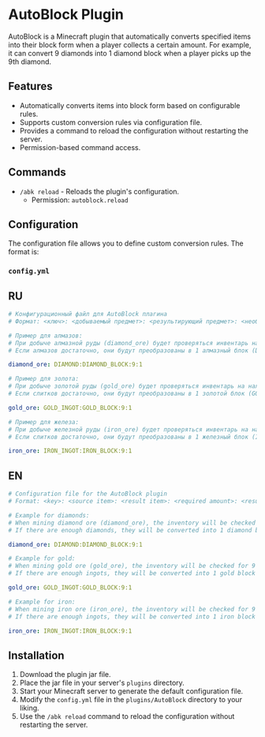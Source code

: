 # AutoBlock Plugin

AutoBlock is a Minecraft plugin that automatically converts specified items into their block form when a player collects a certain amount. For example, it can convert 9 diamonds into 1 diamond block when a player picks up the 9th diamond.

## Features

- Automatically converts items into block form based on configurable rules.
- Supports custom conversion rules via configuration file.
- Provides a command to reload the configuration without restarting the server.
- Permission-based command access.

## Commands

- `/abk reload` - Reloads the plugin's configuration.
    - Permission: `autoblock.reload`

## Configuration

The configuration file allows you to define custom conversion rules. The format is:

### `config.yml`
## RU
```yaml
# Конфигурационный файл для AutoBlock плагина
# Формат: <ключ>: <добываемый предмет>: <результирующий предмет>: <необходимое количество>: <количество результата>

# Пример для алмазов:
# При добыче алмазной руды (diamond_ore) будет проверяться инвентарь на наличие 9 алмазов (DIAMOND).
# Если алмазов достаточно, они будут преобразованы в 1 алмазный блок (DIAMOND_BLOCK).

diamond_ore: DIAMOND:DIAMOND_BLOCK:9:1

# Пример для золота:
# При добыче золотой руды (gold_ore) будет проверяться инвентарь на наличие 9 золотых слитков (GOLD_INGOT).
# Если слитков достаточно, они будут преобразованы в 1 золотой блок (GOLD_BLOCK).

gold_ore: GOLD_INGOT:GOLD_BLOCK:9:1

# Пример для железа:
# При добыче железной руды (iron_ore) будет проверяться инвентарь на наличие 9 железных слитков (IRON_INGOT).
# Если слитков достаточно, они будут преобразованы в 1 железный блок (IRON_BLOCK).

iron_ore: IRON_INGOT:IRON_BLOCK:9:1
```
## EN
```yaml
# Configuration file for the AutoBlock plugin
# Format: <key>: <source item>: <result item>: <required amount>: <result amount>

# Example for diamonds:
# When mining diamond ore (diamond_ore), the inventory will be checked for 9 diamonds (DIAMOND).
# If there are enough diamonds, they will be converted into 1 diamond block (DIAMOND_BLOCK).

diamond_ore: DIAMOND:DIAMOND_BLOCK:9:1

# Example for gold:
# When mining gold ore (gold_ore), the inventory will be checked for 9 gold ingots (GOLD_INGOT).
# If there are enough ingots, they will be converted into 1 gold block (GOLD_BLOCK).

gold_ore: GOLD_INGOT:GOLD_BLOCK:9:1

# Example for iron:
# When mining iron ore (iron_ore), the inventory will be checked for 9 iron ingots (IRON_INGOT).
# If there are enough ingots, they will be converted into 1 iron block (IRON_BLOCK).

iron_ore: IRON_INGOT:IRON_BLOCK:9:1

```

## Installation

1. Download the plugin jar file.
2. Place the jar file in your server's `plugins` directory.
3. Start your Minecraft server to generate the default configuration file.
4. Modify the `config.yml` file in the `plugins/AutoBlock` directory to your liking.
5. Use the `/abk reload` command to reload the configuration without restarting the server.